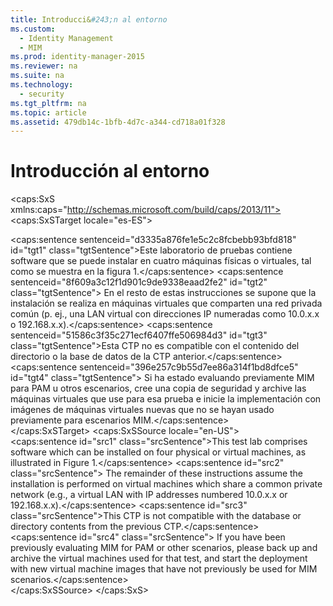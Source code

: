 ```yaml
---
title: Introducci&#243;n al entorno
ms.custom: 
  - Identity Management
  - MIM
ms.prod: identity-manager-2015
ms.reviewer: na
ms.suite: na
ms.technology: 
  - security
ms.tgt_pltfrm: na
ms.topic: article
ms.assetid: 479db14c-1bfb-4d7c-a344-cd718a01f328
---
```

# Introducci&#243;n al entorno
<?xml version="1.0" encoding="utf-8"?>
<caps:SxS xmlns:caps="http://schemas.microsoft.com/build/caps/2013/11">
  <caps:SxSTarget locale="es-ES">
    <developerConceptualDocument xsi:schemaLocation="http://ddue.schemas.microsoft.com/authoring/2003/5 http://dduestorage.blob.core.windows.net/ddueschema/developer.xsd" xmlns="http://ddue.schemas.microsoft.com/authoring/2003/5" xmlns:xsi="http://www.w3.org/2001/XMLSchema-instance" xmlns:xlink="http://www.w3.org/1999/xlink">
      <introduction>
        <para></para>
      </introduction>
      <section>
        <title></title>
        <content>
          <para>
            <caps:sentence sentenceid="d3335a876fe1e5c2c8fcbebb93bfd818" id="tgt1" class="tgtSentence">Este laboratorio de pruebas contiene software que se puede instalar en cuatro máquinas físicas o virtuales, tal como se muestra en la figura 1.</caps:sentence>
            <caps:sentence sentenceid="8f609a3c12f1d901c9de9338eaad2fe2" id="tgt2" class="tgtSentence"> En el resto de estas instrucciones se supone que la instalación se realiza en máquinas virtuales que comparten una red privada común (p. ej., una LAN virtual con direcciones IP numeradas como 10.0.x.x o 192.168.x.x).</caps:sentence>
          </para>
          <alert class="important">
            <para>
              <caps:sentence sentenceid="51586c3f35c271ecf6407ffe506984d3" id="tgt3" class="tgtSentence">Esta CTP no es compatible con el contenido del directorio o la base de datos de la CTP anterior.</caps:sentence>
              <caps:sentence sentenceid="396e257c9b55d7ee86a314f1bd8dfce5" id="tgt4" class="tgtSentence">  Si ha estado evaluando previamente MIM para PAM u otros escenarios, cree una copia de seguridad y archive las máquinas virtuales que use para esa prueba e inicie la implementación con imágenes de máquinas virtuales nuevas que no se hayan usado previamente para escenarios MIM.</caps:sentence>
            </para>
          </alert>
          <mediaLink>
            <image xlink:href="b4d27316-170d-4591-bc87-524d87970011"></image>
          </mediaLink>
        </content>
      </section>
      <relatedTopics></relatedTopics>
    </developerConceptualDocument>
  </caps:SxSTarget>
  <caps:SxSSource locale="en-US">
    <developerConceptualDocument xsi:schemaLocation="http://ddue.schemas.microsoft.com/authoring/2003/5 http://dduestorage.blob.core.windows.net/ddueschema/developer.xsd" xmlns="http://ddue.schemas.microsoft.com/authoring/2003/5" xmlns:xsi="http://www.w3.org/2001/XMLSchema-instance" xmlns:xlink="http://www.w3.org/1999/xlink">
      <introduction>
        <para></para>
      </introduction>
      <section>
        <title></title>
        <content>
          <para>
            <caps:sentence id="src1" class="srcSentence">This test lab comprises software which can be installed on four physical or virtual machines, as illustrated in Figure 1.</caps:sentence>
            <caps:sentence id="src2" class="srcSentence"> The remainder of these instructions assume the installation is performed on virtual machines which share a common private network (e.g., a virtual LAN with IP addresses numbered 10.0.x.x or 192.168.x.x).</caps:sentence>
          </para>
          <alert class="important">
            <para>
              <caps:sentence id="src3" class="srcSentence">This CTP is not compatible with the database or directory contents from the previous CTP.</caps:sentence>
              <caps:sentence id="src4" class="srcSentence">  If you have been previously evaluating MIM for PAM or other scenarios, please back up and archive the virtual machines used for that test, and start the deployment with new virtual machine images that have not previously be used for MIM scenarios.</caps:sentence>
            </para>
          </alert>
          <mediaLink>
            <image xlink:href="b4d27316-170d-4591-bc87-524d87970011"></image>
          </mediaLink>
        </content>
      </section>
      <relatedTopics></relatedTopics>
    </developerConceptualDocument>
  </caps:SxSSource>
</caps:SxS>